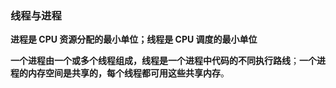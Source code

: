 ### 线程与进程

**进程是 CPU 资源分配的最小单位；线程是 CPU 调度的最小单位**

**一个进程由一个或多个线程组成，线程是一个进程中代码的不同执行路线**；**一个进程的内存空间是共享的，每个线程都可用这些共享内存**。


